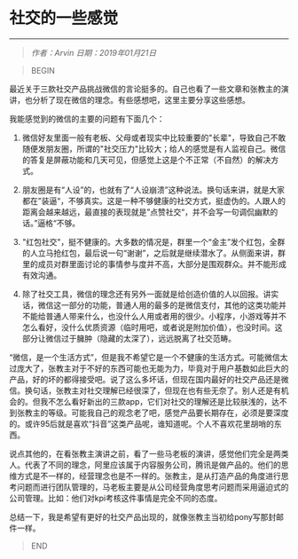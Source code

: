 # 社交的一些感觉
----------------

> *作者：Arvin 日期：2019年01月21日*

>BEGIN

最近关于三款社交产品挑战微信的言论挺多的。自己也看了一些文章和张教主的演讲，也分析了现在微信的理念。有些感想吧，这里主要分享这些感想。

我能感觉到的微信的主要的问题有下面几个：

1. 微信好友里面一般有老板、父母或者现实中比较重要的"长辈"，导致自己不敢随便发朋友圈，所谓的"社交压力"比较大；给人的感觉是有人监视自己。微信的答复是屏蔽功能和几天可见，但感觉上这是个不正常（不自然）的解决方式。

2. 朋友圈是有“人设”的，也就有了“人设崩溃”这种说法。换句话来讲，就是大家都在”装逼“，不够真实。这是一种不够健康的社交方式，挺虚伪的。人跟人的距离会越来越远，最直接的表现就是”点赞社交“，并不会写一句调侃幽默的话。”逼格“不够。

3. "红包社交"，挺不健康的。大多数的情况是，群里一个“金主”发个红包，全群的人立马抢红包，最后说一句“谢谢”，之后就是继续潜水了。从侧面来讲，群里的成员对群里面讨论的事情参与度并不高，大部分是围观群众。并不能形成有效沟通。

4. 除了社交工具，微信的理念还有另外一面就是给创造价值的人以回报。讲实话，微信这一部分的功能，普通人用的最多的是微信支付，其他的这类功能并不能给普通人带来什么，也没什么人用或者用的很少。小程序，小游戏等并不怎么看好，没什么优质资源（临时用吧，或者说是附加价值），也没时间。这部分让微信过于臃肿（隐藏的太深了），远远脱离了社交范畴。

“微信，是一个生活方式”，但是我不希望它是一个不健康的生活方式。可能微信太过庞大了，张教主对于不好的东西可能也无能为力，毕竟对于用户基数如此巨大的产品，好的坏的都得接受吧。说了这么多坏话，但现在国内最好的社交产品还是微信。换句话，张教主对社交理解已经很深了，但现在也有些无奈了。别人还是有机会的。但我不怎么看好新出的三款app，它们对社交的理解还是比较肤浅的，达不到张教主的等级。可能我自己的观念老了吧，感觉产品要长期存在，必须是要深度的。或许95后就是喜欢“抖音”这类产品呢，谁知道呢。个人不喜欢花里胡哨的东西。

说点其他的，在看张教主演讲之前，看了一些马老板的演讲，感觉他们完全是两类人。代表了不同的理念，阿里应该属于内容服务公司，腾讯是做产品的。他们的思维方式是不一样的，经营理念也是不一样的。张教主，是从打造产品的角度进行思考问题而进行团队管理的，马老板主要是从公司经营角度思考问题而采用逼迫式的公司管理。比如：他们对kpi考核这件事情是完全不同的态度。

总结一下，我是希望有更好的社交产品出现的，就像张教主当初给pony写那封邮件一样。

>END

